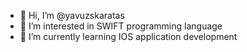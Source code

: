 - 👋 Hi, I’m @yavuzskaratas
- 👀 I’m interested in SWIFT programming language
- 🌱 I’m currently learning IOS application development
